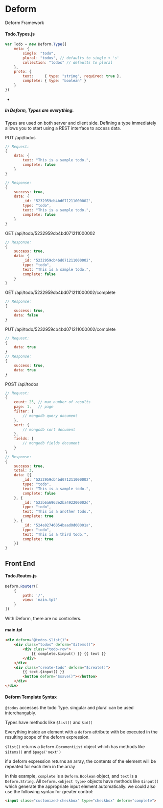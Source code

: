 Deform
======

Deform Framework

#### Todo.Types.js
```javascript
var Todo = new Deform.Type({
    meta: {
        single: "todo",
        plural: "todos", // defaults to single + 's'
        collection: "todos" // defaults to plural
    },
    proto: {
        text:     { type: "string", required: true },
        complete: { type: "boolean" }
    }
})
```
-
##### In Deform, Types are everything.
Types are used on both server and client side.  Defining a type immediately allows you to start using a REST interface to access data.

PUT /api/todos
```javascript
// Request:
{
    data: {
        text: "This is a sample todo.",
        complete: false
    }
}

// Response:
{
    success: true,
    data: {
        _id: "5232959cb4bd071211000002",
        type: "todo",
        text: "This is a sample todo.",
        complete: false
    }
}
```
GET  /api/todo/5232959cb4bd071211000002
```javascript
// Response:
{
    success: true,
    data: {
        _id: "5232959cb4bd071211000002",
        type: "todo",
        text: "This is a sample todo.",
        complete: false
    }
}
```

GET  /api/todo/5232959cb4bd071211000002/complete
```javascript
// Response:
{
    success: true,
    data: false
}
```


PUT  /api/todo/5232959cb4bd071211000002/complete
```javascript
// Request:
{
    data: true
}
// Response:
{
    success: true,
    data: true
}
```

POST /api/todos
```javascript
// Request:
{
    count: 25, // max number of results
    page: 1,   // page
    filter: {
        // mongodb query document
    },
    sort: {
        // mongodb sort document
    },
    fields: {
        // mongodb fields document
    }
}
// Response:
{
    success: true,
    total: 3,
    data: [{
        _id: "5232959cb4bd071211000002",
        type: "todo",
        text: "This is a sample todo.",
        complete: false
    }, {
        _id: "523b6a6963e2ba492200002d",
        type: "todo",
        text: "This is a another todo.",
        complete: true
    }, {
        _id: "524e02746054baad0d00001a",
        type: "todo",
        text: "This is a third todo.",
        complete: true
    }]
}

```

## Front End


#### Todo.Routes.js
```javascript
Deform.Router([
    {
        path: '/',
        view: 'main.tpl'
    }
])
```
With Deform, there are no controllers.


#### main.tpl

```html
<div deform="@todos.$list()">
    <div class="todos" deform="$items()">
        <div class="todo-row">
            {{ complete.$input() }} {{ text }}
        </div>
    </div>
    <div class="create-todo" deform="$create()">
        {{ text.$input() }}
        <button deform="$save()"></button>
    </div>
</div>
```

#### Deform Template Syntax

`@todos` accesses the todo Type.  singular and plural can be used interchangably.

Types have methods like `$list()` and `$id()`

Everything inside an element with a `deform` attribute with be executed in the resulting scope of the deform expression.

`$list()` returns a `Deform.DocumentList` object which has methods like `$items()` and `$page('next')`

if a deform expression returns an array, the contents of the element will be repeated for each item in the array

in this example, `complete` is a `Deform.Boolean` object, and `text` is a `Deform.String`.  All `Deform.<object type>` objects have methods like `$input()` which generate the appropriate input element automatically.
we could also use the following syntax for greater control:

```html
<input class="customized-checkbox" type="checkbox" deform="complete">
```

